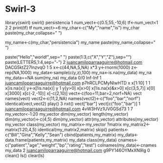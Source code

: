 # Swirl-3

library(swirl)
swirl()
persistencia
1
num_vect<-c(0.5,55,-10,6)
tf<-num_vect<1
2
2
print(tf)
tf
num_vect>=6
my_char<-c("My","name","is")
my_char
paste(my_char,collapse=" ")

my_name<-c(my_char,"persistencia")
my_name
paste(my_name,collapse=" ")

paste("Hello","world!",sep=" ")
paste(1:3,c("X","Y","Z"),sep="")
paste(LETTERS,1:4,sep="-")
2
juancamiloparraaguirre@hotmail.com
DACG5ktZ27InzvqO
1
5
x<-c(44,NA,5,NA)
x*3
y<-rnorm(1000)
z<-rep(NA,1000)
my_data<-sample(c(y,z),100)
my_na<-is.na(my_data)
my_na
my_data==NA
sum(my_na)
my_data
0/0
Inf-Inf
1
juancamiloparraaguirre@hotmail.com
p7hRCLPCMyNIwHTD
x
x[1:10]
1
1
x[is.na(x)]
y<-x[!is.na(x)]
y
1
y[y>0]
x[x>0]
x[!is.na(x)&x>0]
x[c(3,5,7)]
x[0]
x[3000]
x[c(-2,-10)]
x[-c(2,10)]
vect<-c(foo=11,bar=2,norf=NA)
vect
names(vect)
vect2<-c(11,2,NA)
names(vect2)<-c("foo","bar","norf")
identical(vect,vect2)
play()
3
nxt()
vect["bar"]
vect[c("foo","bar")]
1
juancamiloparraaguirre@hotmail.com
4vW3HVz1UV0GSd73
1
7
my_vector<-1:20
my_vector
dim(my_vector)
length(my_vector)
dim(my_vector)<-c(4,5)
dim(my_vector)
attr(my_vector)
attributes(my_vector)
my_vector
class(my_vector)
my_matrix<-my_vector
?matrix
my_matrix2<-matrix(1:20,4,5)
identical(my_matrix2,matrix)
skip()
patients<-c("Bill","Gina","Kelly","Sean")
cbind(patients,my_matrix)
my_data<-data.frame(patients,my_matrix)
my_data
class(my_data)
cnames<-c("patient","age","weight","bp","rating","test")
colnames(my_data)<-cnames
my_data
2
juancamiloparraaguirre@hotmail.com
g9PY146OYMxXN9lg
0
clean()
ls()
clear(ls)

